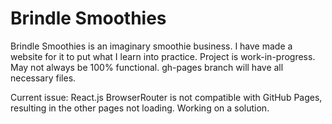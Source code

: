 <h1>Brindle Smoothies</h1>

Brindle Smoothies is an imaginary smoothie business. I have made a website for it to put what I learn into practice.
Project is work-in-progress. May not always be 100% functional. gh-pages branch will have all necessary files.

Current issue: React.js BrowserRouter is not compatible with GitHub Pages, resulting in the other pages not loading. Working on a solution.
